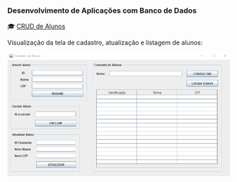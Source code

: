 <h3>Desenvolvimento de Aplicações com Banco de Dados</h3>


:mortar_board: 	 [CRUD de Alunos](https://github.com/michellerclopes/faculdade/tree/master/JavaApplicationMySQLComStatement) 

Visualização da tela de cadastro, atualização e listagem de alunos:


![Printscreen do CRUD de Alunos](https://github.com/michellerclopes/faculdade/blob/master/JavaApplicationMySQLComStatement/printscreen.png "Printscreen do CRUD de Alunos")


